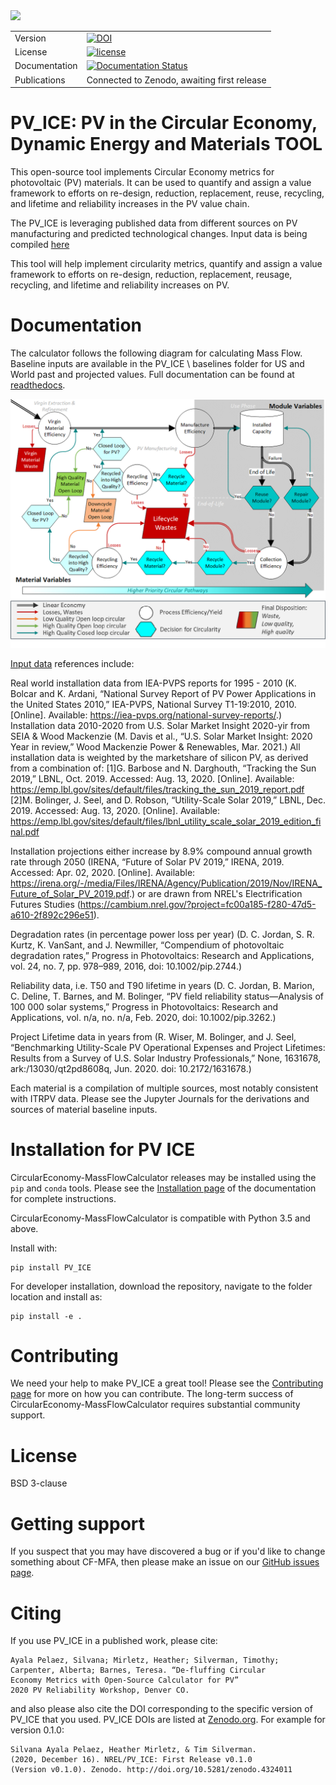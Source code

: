 <img src="docs/images_wiki/CE-MFC.png" width="400">

<table>
<tr>
  <td>Version</td>
  <td>
  <a href="https://zenodo.org/badge/latestdoi/248347431"><img src="https://zenodo.org/badge/248347431.svg" alt="DOI"></a>
</td>
</tr>

<tr>
  <td>License</td>
  <td>
    <a href="https://github.com/NREL/PV_ICE/blob/master/LICENSE">
    <img src="https://img.shields.io/pypi/l/pvlib.svg" alt="license" />
    </a>
</td>
</tr>
<tr>
  <td>Documentation</td>
  <td>
	<a href='https://pv-ice.readthedocs.io/en/latest/?badge=latest'>
	    <img src='https://readthedocs.org/projects/pv-ice/badge/?version=latest' alt='Documentation Status' />
	</a>
  </td>
</tr>
<tr>
  <td>Publications</td>
  <td>
    <!--- <a href="https://doi.org/10.5281/zenodo.3762635">
    <img src="https://zenodo.org/badge/DOI/10.5281/zenodo.3762635.svg" alt="zenodo reference">
     ---> Connected to Zenodo, awaiting first release
    </a>
  </td>
</tr>
</table>


# PV_ICE: PV in the Circular Economy, Dynamic Energy and Materials TOOL

This open-source tool implements Circular Economy metrics for photovoltaic (PV) materials. It can be used to quantify and assign a value framework to efforts on re-design, reduction, replacement, reuse, recycling, and lifetime and reliability increases in the PV value chain.

The PV_ICE is leveraging published data from different sources on PV manufacturing and predicted technological changes. Input data is being compiled [here](https://docs.google.com/spreadsheets/d/1WV54lNAdA2uP6a0g5wMOOE9bu8nbwvnQDgLj3GuGojE/edit?usp=sharing)

This tool will help implement circularity metrics, quantify and assign a value framework to efforts on re-design, reduction, replacement, reusage, recycling, and lifetime and reliability increases on PV.


Documentation
=============

The calculator follows the following diagram for calculating Mass Flow. Baseline inputs are available in the PV_ICE \ baselines folder for US and World past and projected values. Full documentation can be found at [readthedocs](http://CircularEconomy-MassFlowCalculator.readthedocs.io/en/latest/).

<img src="docs/images_wiki/PV_ICE_Diagram-AltLegend.png" width="550">

[Input data](https://docs.google.com/spreadsheets/d/1WV54lNAdA2uP6a0g5wMOOE9bu8nbwvnQDgLj3GuGojE/edit?usp=sharing) references include:

Real world installation data from IEA-PVPS reports for 1995 - 2010 (K. Bolcar and K. Ardani, “National Survey Report of PV Power Applications in the United States 2010,” IEA-PVPS, National Survey T1-19:2010, 2010. [Online]. Available: https://iea-pvps.org/national-survey-reports/.) Installation data 2010-2020 from U.S. Solar Market Insight 2020-yir from SEIA & Wood Mackenzie (M. Davis et al., “U.S. Solar Market Insight: 2020 Year in review,” Wood Mackenzie Power & Renewables, Mar. 2021.) All installation data is weighted by the marketshare of silicon PV, as derived from a combination of:
[1]G. Barbose and N. Darghouth, “Tracking the Sun 2019,” LBNL, Oct. 2019. Accessed: Aug. 13, 2020. [Online]. Available: https://emp.lbl.gov/sites/default/files/tracking_the_sun_2019_report.pdf
[2]M. Bolinger, J. Seel, and D. Robson, “Utility-Scale Solar 2019,” LBNL, Dec. 2019. Accessed: Aug. 13, 2020. [Online]. Available: https://emp.lbl.gov/sites/default/files/lbnl_utility_scale_solar_2019_edition_final.pdf 

Installation projections either increase by 8.9% compound annual growth rate through 2050 (IRENA, “Future of Solar PV 2019,” IRENA, 2019. Accessed: Apr. 02, 2020. [Online]. Available: https://irena.org/-/media/Files/IRENA/Agency/Publication/2019/Nov/IRENA_Future_of_Solar_PV_2019.pdf.) or are drawn from NREL's Electrification Futures Studies (https://cambium.nrel.gov/?project=fc00a185-f280-47d5-a610-2f892c296e51).

Degradation rates (in percentage power loss per year) (D. C. Jordan, S. R. Kurtz, K. VanSant, and J. Newmiller, “Compendium of photovoltaic degradation rates,” Progress in Photovoltaics: Research and Applications, vol. 24, no. 7, pp. 978–989, 2016, doi: 10.1002/pip.2744.)

Reliability data, i.e. T50 and T90 lifetime in years (D. C. Jordan, B. Marion, C. Deline, T. Barnes, and M. Bolinger, “PV field reliability status—Analysis of 100 000 solar systems,” Progress in Photovoltaics: Research and Applications, vol. n/a, no. n/a, Feb. 2020, doi: 10.1002/pip.3262.)

Project Lifetime data in years from (R. Wiser, M. Bolinger, and J. Seel, “Benchmarking Utility-Scale PV Operational Expenses and Project Lifetimes: Results from a Survey of U.S. Solar Industry Professionals,” None, 1631678, ark:/13030/qt2pd8608q, Jun. 2020. doi: 10.2172/1631678.)

Each material is a compilation of multiple sources, most notably consistent with ITRPV data. Please see the Jupyter Journals for the derivations and sources of material baseline inputs.


Installation for PV ICE
=======================

CircularEconomy-MassFlowCalculator releases may be installed using the ``pip`` and ``conda`` tools.
Please see the [Installation page](http://PV_ICE.readthedocs.io/en/latest/installation.html) of the documentation for complete instructions.

CircularEconomy-MassFlowCalculator is compatible with Python 3.5 and above.

Install with:

    pip install PV_ICE

For developer installation, download the repository, navigate to the folder location and install as:

    pip install -e .


Contributing
============

We need your help to make PV_ICE a great tool!
Please see the [Contributing page](http://PV_ICE.readthedocs.io/en/stable/contributing.html) for more on how you can contribute.
The long-term success of CircularEconomy-MassFlowCalculator requires substantial community support.


License
=======

BSD 3-clause


Getting support
===============

If you suspect that you may have discovered a bug or if you'd like to
change something about CF-MFA, then please make an issue on our
[GitHub issues page](https://github.com/NREL/PV_ICe/issues).


Citing
======

If you use PV_ICE in a published work, please cite:

	Ayala Pelaez, Silvana; Mirletz, Heather; Silverman, Timothy; 
	Carpenter, Alberta; Barnes, Teresa. “De-fluffing Circular 
	Economy Metrics with Open-Source Calculator for PV” 
	2020 PV Reliability Workshop, Denver CO.

and also please also cite the DOI corresponding to the specific version of
PV_ICE that you used. PV_ICE DOIs are listed at
[Zenodo.org](https://zenodo.org/). For example for version 0.1.0:

	Silvana Ayala Pelaez, Heather Mirletz, & Tim Silverman. 
	(2020, December 16). NREL/PV_ICE: First Release v0.1.0 
	(Version v0.1.0). Zenodo. http://doi.org/10.5281/zenodo.4324011
